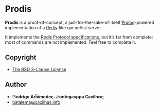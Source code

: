 # Prodis

**Prodis** is a proof-of-concept, a just-for-the-sake-of-itself
[Prolog](http://www.swi-prolog.org/)-powered implementation of a
[Redis](http://redis.io/)-like queue/list server.

It implements the [Redis Protocol specifications](http://redis.io/topics/protocol),
but it’s far from complete: most of commands are not implemented. Feel free to
complete it.


## Copyright

* [The BSD 3-Clause License](http://opensource.org/licenses/BSD-3-Clause)


## Author

* **ℜodrigo Arĥimedeς ℳontegasppa Cacilhας**
* batalema@cacilhas.info
